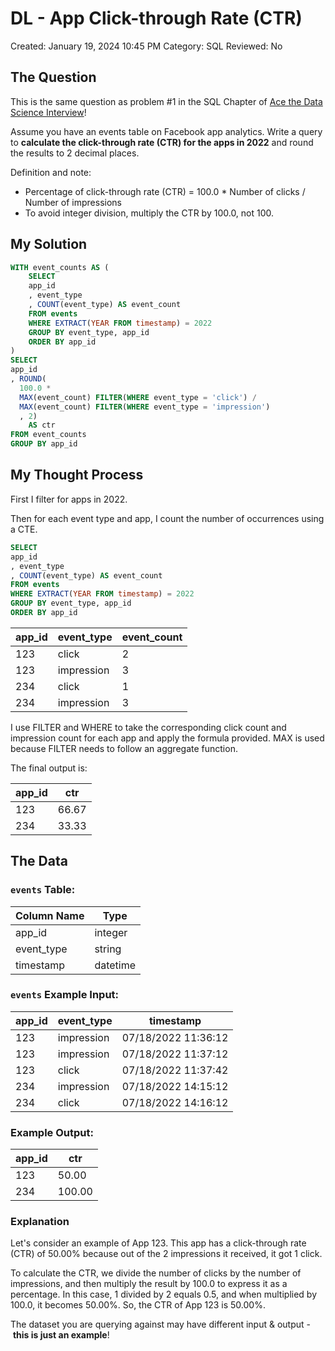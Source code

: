 # DL - App Click-through Rate (CTR)

Created: January 19, 2024 10:45 PM
Category: SQL
Reviewed: No

## The Question

This is the same question as problem #1 in the SQL Chapter of [Ace the Data Science Interview](https://amzn.to/3kF79Fx)!

Assume you have an events table on Facebook app analytics. Write a query to **calculate the click-through rate (CTR) for the apps in 2022** and round the results to 2 decimal places.

Definition and note:

- Percentage of click-through rate (CTR) = 100.0 * Number of clicks / Number of impressions
- To avoid integer division, multiply the CTR by 100.0, not 100.

## My Solution

```sql
WITH event_counts AS (
	SELECT
	app_id
	, event_type
	, COUNT(event_type) AS event_count
	FROM events
	WHERE EXTRACT(YEAR FROM timestamp) = 2022
	GROUP BY event_type, app_id
	ORDER BY app_id
)
SELECT
app_id
, ROUND(
  100.0 *
  MAX(event_count) FILTER(WHERE event_type = 'click') /
  MAX(event_count) FILTER(WHERE event_type = 'impression')
  , 2) 
    AS ctr
FROM event_counts
GROUP BY app_id
```

## My Thought Process

First I filter for apps in 2022.

Then for each event type and app, I count the number of occurrences using a CTE.

```sql
SELECT
app_id
, event_type
, COUNT(event_type) AS event_count
FROM events
WHERE EXTRACT(YEAR FROM timestamp) = 2022
GROUP BY event_type, app_id
ORDER BY app_id
```

| app_id | event_type | event_count |
| --- | --- | --- |
| 123 | click | 2 |
| 123 | impression | 3 |
| 234 | click | 1 |
| 234 | impression | 3 |

I use FILTER and WHERE to take the corresponding click count and impression count for each app and apply the formula provided. MAX is used because FILTER needs to follow an aggregate function.

The final output is:

| app_id | ctr |
| --- | --- |
| 123 | 66.67 |
| 234 | 33.33 |

## The Data

### **`events` Table:**

| Column Name | Type |
| --- | --- |
| app_id | integer |
| event_type | string |
| timestamp | datetime |

### **`events` Example Input:**

| app_id | event_type | timestamp |
| --- | --- | --- |
| 123 | impression | 07/18/2022 11:36:12 |
| 123 | impression | 07/18/2022 11:37:12 |
| 123 | click | 07/18/2022 11:37:42 |
| 234 | impression | 07/18/2022 14:15:12 |
| 234 | click | 07/18/2022 14:16:12 |

### **Example Output:**

| app_id | ctr |
| --- | --- |
| 123 | 50.00 |
| 234 | 100.00 |

### **Explanation**

Let's consider an example of App 123. This app has a click-through rate (CTR) of 50.00% because out of the 2 impressions it received, it got 1 click.

To calculate the CTR, we divide the number of clicks by the number of impressions, and then multiply the result by 100.0 to express it as a percentage. In this case, 1 divided by 2 equals 0.5, and when multiplied by 100.0, it becomes 50.00%. So, the CTR of App 123 is 50.00%.

The dataset you are querying against may have different input & output - **this is just an example**!